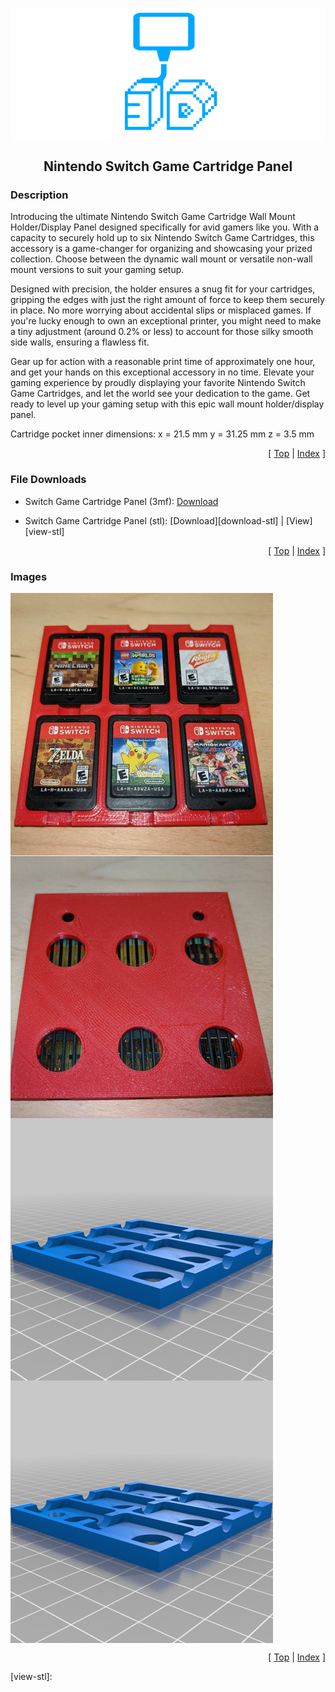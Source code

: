 <a name="top"></a>

<div align="center">
  <img align="center" src="../.github/images/3d.png" />
  <h2 align="center">Nintendo Switch Game Cartridge Panel</h2>
</div>

### Description

Introducing the ultimate Nintendo Switch Game Cartridge Wall Mount Holder/Display Panel designed specifically for avid gamers like you. With a capacity to securely hold up to six Nintendo Switch Game Cartridges, this accessory is a game-changer for organizing and showcasing your prized collection. Choose between the dynamic wall mount or versatile non-wall mount versions to suit your gaming setup.

Designed with precision, the holder ensures a snug fit for your cartridges, gripping the edges with just the right amount of force to keep them securely in place. No more worrying about accidental slips or misplaced games. If you're lucky enough to own an exceptional printer, you might need to make a tiny adjustment (around 0.2% or less) to account for those silky smooth side walls, ensuring a flawless fit.

Gear up for action with a reasonable print time of approximately one hour, and get your hands on this exceptional accessory in no time. Elevate your gaming experience by proudly displaying your favorite Nintendo Switch Game Cartridges, and let the world see your dedication to the game. Get ready to level up your gaming setup with this epic wall mount holder/display panel.

Cartridge pocket inner dimensions:
x = 21.5 mm
y = 31.25 mm
z = 3.5 mm

<p align="right">[ <a href="#top">Top</a> | <a href="../README.md">Index</a> ]</p>

### File Downloads

- Switch Game Cartridge Panel (3mf): [Download][download-3mf]

- Switch Game Cartridge Panel (stl): [Download][download-stl] | [View][view-stl]

<p align="right">[ <a href="#top">Top</a> | <a href="../README.md">Index</a> ]</p>

### Images

<img align="center" src="images/preview_01.png" />
<img align="center" src="images/preview_02.png" />
<img align="center" src="images/preview_03.png" />
<img align="center" src="images/preview_04.png" />

<p align="right">[ <a href="#top">Top</a> | <a href="../README.md">Index</a> ]</p>

<!-- LINKS -->

[download-3mf]:
[download-stl]:
[view-stl]:
